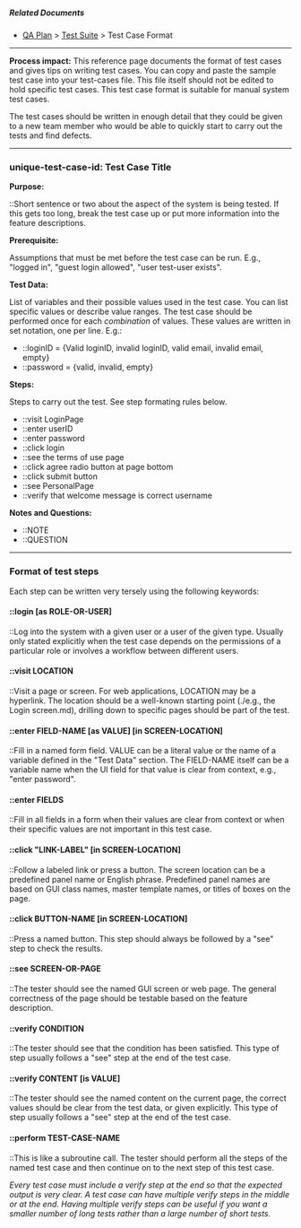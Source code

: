 <!-- markdownlint-disable-next-line first-line-h1 -->

##### Related Documents

- [QA Plan](./QA-Plan.md) > [Test Suite](./Test-Suite.md) > Test Case Format

---

**Process impact:** This reference page documents the format of test
cases and gives tips on writing test cases. You can copy and paste the
sample test case into your test-cases file. This file itself should
not be edited to hold specific test cases.
This test case format is suitable for manual system test cases.

The test cases should be written in enough detail that they could be
given to a new team member who would be able to quickly start to carry
out the tests and find defects.

---

### unique-test-case-id: Test Case Title

**Purpose:**

::Short sentence or two about the aspect of the system is being tested. If this gets too long, break the test case up or put more information into the feature descriptions.

**Prerequisite:**

Assumptions that must be met before the test case can be run. E.g., &quot;logged in&quot;, &quot;guest login allowed&quot;, &quot;user test-user exists&quot;.

**Test Data:**

List of variables and their possible values used in the test case. You can list specific values or describe value ranges. The test case should be performed once for each _combination_ of values. These values are written in set notation, one per line. E.g.:

- ::loginID = {Valid loginID, invalid loginID, valid email, invalid email, empty}
- ::password = {valid, invalid, empty}

**Steps:**

Steps to carry out the test. See step formating rules below.

- ::visit LoginPage
- ::enter userID
- ::enter password
- ::click login
- ::see the terms of use page
- ::click agree radio button at page bottom
- ::click submit button
- ::see PersonalPage
- ::verify that welcome message is correct username

**Notes and Questions:**

- ::NOTE
- ::QUESTION

---

### Format of test steps

Each step can be written very tersely using the following keywords:

#### ::login \[as ROLE-OR-USER\]

::Log into the system with a given user or a user of the given type.
Usually only stated explicitly when the test case depends on the
permissions of a particular role or involves a workflow between
different users.

#### ::visit LOCATION

::Visit a page or screen. For web applications, LOCATION may be
a hyperlink. The location should be a well-known starting point
(./e.g., the Login screen.md), drilling down to specific pages should be
part of the test.

#### ::enter FIELD-NAME \[as VALUE\] \[in SCREEN-LOCATION\]

::Fill in a named form field. VALUE can be a literal value or the name
of a variable defined in the "Test Data" section. The FIELD-NAME
itself can be a variable name when the UI field for that value is
clear from context, e.g., "enter password".

#### ::enter FIELDS

::Fill in all fields in a form when their values are clear from
context or when their specific values are not important in this
test case.

#### ::click "LINK-LABEL" \[in SCREEN-LOCATION\]

::Follow a labeled link or press a button. The screen location can be
a predefined panel name or English phrase. Predefined panel names
are based on GUI class names, master template names, or titles of
boxes on the page.

#### ::click BUTTON-NAME \[in SCREEN-LOCATION\]

::Press a named button. This step should always be followed by a "see"
step to check the results.

#### ::see SCREEN-OR-PAGE

::The tester should see the named GUI screen or web page. The general
correctness of the page should be testable based on the
feature description.

#### ::verify CONDITION

::The tester should see that the condition has been satisfied. This
type of step usually follows a "see" step at the end of the
test case.

#### ::verify CONTENT \[is VALUE\]

::The tester should see the named content on the current page, the
correct values should be clear from the test data, or
given explicitly. This type of step usually follows a "see" step at
the end of the test case.

#### ::perform TEST-CASE-NAME

::This is like a subroutine call. The tester should perform all the
steps of the named test case and then continue on to the next step
of this test case.

_Every test case must include a verify step at the end so that the
expected output is very clear. A test case can have multiple verify
steps in the middle or at the end. Having multiple verify steps can be
useful if you want a smaller number of long tests rather than a large
number of short tests._
